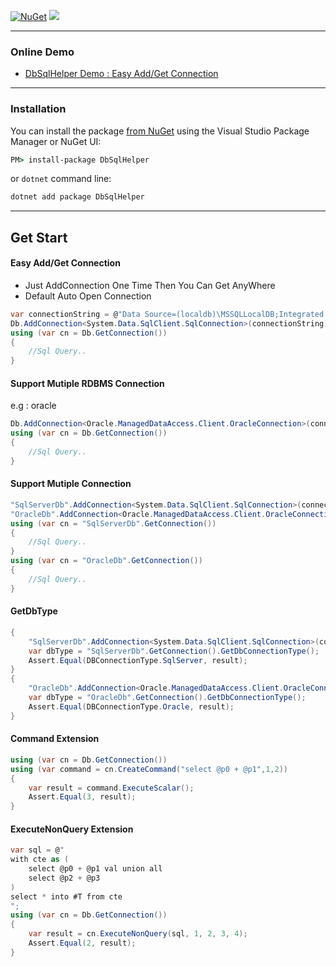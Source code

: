 [![NuGet](https://img.shields.io/nuget/v/DbSqlHelper.svg)](https://www.nuget.org/packages/DbSqlHelper)
![](https://img.shields.io/nuget/dt/DbSqlHelper.svg)

---
### Online Demo
- [DbSqlHelper Demo : Easy Add/Get Connection ](https://dotnetfiddle.net/VcDt2Y)

---
### Installation

You can install the package [from NuGet](https://www.nuget.org/packages/DbSqlHelper) using the Visual Studio Package Manager or NuGet UI:

```cmd
PM> install-package DbSqlHelper
```

or `dotnet` command line:

```cmd
dotnet add package DbSqlHelper
```

---

## Get Start

#### Easy Add/Get Connection 
- Just AddConnection One Time Then You Can Get AnyWhere
- Default Auto Open Connection
```C#
var connectionString = @"Data Source=(localdb)\MSSQLLocalDB;Integrated Security=SSPI;Initial Catalog=master;";
Db.AddConnection<System.Data.SqlClient.SqlConnection>(connectionString);
using (var cn = Db.GetConnection()) 
{
    //Sql Query..
}
```

#### Support Mutiple RDBMS Connection
e.g : oracle
```C#
Db.AddConnection<Oracle.ManagedDataAccess.Client.OracleConnection>(connectionString);
using (var cn = Db.GetConnection())
{
    //Sql Query..
}
```

#### Support Mutiple Connection
```C#
"SqlServerDb".AddConnection<System.Data.SqlClient.SqlConnection>(connectionString);
"OracleDb".AddConnection<Oracle.ManagedDataAccess.Client.OracleConnection>(connectionString);
using (var cn = "SqlServerDb".GetConnection())
{
    //Sql Query..
}
using (var cn = "OracleDb".GetConnection())
{
    //Sql Query..
}
```

#### GetDbType

```C#
{
    "SqlServerDb".AddConnection<System.Data.SqlClient.SqlConnection>(connectionString);
    var dbType = "SqlServerDb".GetConnection().GetDbConnectionType();
    Assert.Equal(DBConnectionType.SqlServer, result);
}
{
    "OracleDb".AddConnection<Oracle.ManagedDataAccess.Client.OracleConnection>(connectionString);
    var dbType = "OracleDb".GetConnection().GetDbConnectionType();
    Assert.Equal(DBConnectionType.Oracle, result);
}
```

#### Command Extension
```C#
using (var cn = Db.GetConnection())
using (var command = cn.CreateCommand("select @p0 + @p1",1,2))
{
    var result = command.ExecuteScalar();
    Assert.Equal(3, result);
}
```

#### ExecuteNonQuery Extension

```C#
var sql = @"
with cte as ( 
    select @p0 + @p1 val union all 
    select @p2 + @p3
) 
select * into #T from cte
";
using (var cn = Db.GetConnection())
{
    var result = cn.ExecuteNonQuery(sql, 1, 2, 3, 4);
    Assert.Equal(2, result);
}
```